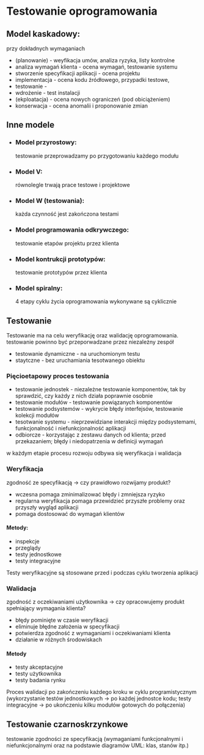 # Testowanie oprogramowania

## Model kaskadowy:
  przy dokładnych wymaganiach
  - (planowanie) - weyfikacja umów, analiza ryzyka, listy kontrolne
  - analiza wymagań klienta - ocena wymagań, testowanie systemu
  - stworzenie specyfikacji aplikacji - ocena projektu
  - implementacja - ocena kodu źródłowego, przypadki testowe, 
  - testowanie - 
  - wdrożenie - test instalacji  
  - (ekploatacja) - ocena nowych ograniczeń (pod obiciążeniem)
  - konserwacja - ocena anomalii i proponowanie zmian

## Inne modele

- ### Model przyrostowy:
  testowanie przeprowadzamy po przygotowaniu każdego modułu

- ### Model V:
  równolegle trwają prace testowe i projektowe

- ### Model W (testowania):
  każda czynność jest zakończona testami

- ### Model programowania odkrywczego:
  testowanie etapów projektu przez klienta

- ### Model kontrukcji prototypów:
  testowanie prototypów przez klienta

- ### Model spiralny:
  4 etapy cyklu życia oprogramowania wykonywane są cyklicznie

## Testowanie
Testowanie ma na celu weryfikację oraz walidację oprogramowania.
testowanie powinno być przeporwadzane przez niezależny zespół

- testowanie dynamiczne - na uruchomionym testu
- staytczne - bez uruchamiania tesotwanego obiektu

### Pięcioetapowy proces testowania
  - testowanie jednostek - niezależne testowanie komponentów, tak by sprawdzić, czy każdy z nich działa poprawnie osobnie
  - testowanie modułów - testowanie powiązanych komponentów
  - testowanie podsystemów - wykrycie błędy interfejsów, testowanie kolekcji modułów
  - tesotwanie systemu - nieprzewidziane interakcji między podsystemami, funkcjonalność i niefunkcjonalność aplikacji
  - odbiorcze - korzystając z zestawu danych od klienta; przed przekazaniem; błędy i niedopatrzenia w definicji wymagań

  w każdym etapie procesu rozwoju odbywa się weryfikacja i walidacja

### Weryfikacja
  zgodność ze specyfikacją -> czy prawidłowo rozwijamy produkt?
  - wczesna pomaga zminimalizować błędy i zmniejsza ryzyko
  - regularna weryfikacja pomaga przewidzieć przyszłe problemy oraz przyszły wygląd aplikacji
  - pomaga dostosować do wymagań klientów

#### Metody:
  - inspekcje
  - przeglądy
  - testy jednostkowe
  - testy integracyjne

Testy weryfikacyjne są stosowane przed i podczas cyklu tworzenia aplikacji
  
### Walidacja 
  zgodność z oczekiwaniami użytkownika -> czy opracowujemy produkt spełniający wymagania klienta?
  - błędy pominięte w czasie weryfikacji
  - eliminuje błędne założenia w specyfikacji
  - potwierdza zgodność z wymaganiami i oczekiwaniami klienta
  - działanie w różnych środowiskach

#### Metody
  - testy akceptacyjne
  - testy użytkownika
  - testy badania rynku

Proces walidacji po zakończeniu każdego kroku w cyklu programistycznym (wykorzystanie testów jednostkowych -> po każdej jednostce kodu; testy integracyjne -> po ukończeniu kilku modułów gotowych do połączenia) 

## Testowanie czarnoskrzynkowe
  testowanie zgodności ze specyfikacją (wymaganiami funkcjonalnymi i niefunkcjonalnymi oraz na podstawie diagramów UML: klas, stanów itp.)
  
